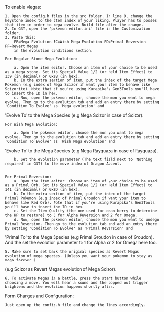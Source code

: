 
To enable Megas:

	1. Open the config.h files in the src folder. In line 9, change the keystone index to the item index of your liking. Player has to posses that item in order to mega evolve. Build file after the change.
	2. In G3T, open the 'pokemon editor.ini' file in the Customization folder.
 	3. Paste this:  
		FB=Mega Evolution FC=Wish Mega Evolution FD=Primal Reversion FF=Revert Megas
		in the evolution conditions section.
	
	For Regular Stone Mega Evolution:
    
		a. Open the item editor. Choose an item of your choice to be used as a mega stone. Set its Special Value 1/2 (or Held Item Effect) to 139 (in decimal) or 0x8B (in hex).
		b. In the extra section of item, put the index of the target Mega Pokemon (e.g index of Mega Scizor if want your item to behave like Scizorite). Note that if you're using Kurapika's Gen3Tools you'll have to insert the ID in hex.
		c. Now, open the pokemon editor, choose the mon you want to mega evolve. Then go to the evolution tab and add an entry there by setting 'Condition To Evolve' as 'Mega evolution' and 
'Evolve To' to the Mega Species (e.g Mega Scizor in case of Scizor).

	For Wish Mega Evolution:

		a. Open the pokemon editor, choose the mon you want to mega evolve. Then go to the evolution tab and add an entry there by setting 'Condition To Evolve' as 'Wish Mega evolution' and 
'Evolve To' to the Mega Species (e.g Mega Rayquaza in case of Rayquaza).

		b. Set the evolution parameter (The text field next to 'Nothing required' in G3T) to the move index of Dragon Ascent.


	For Primal Reversion:
		a. Open the item editor. Choose an item of your choice to be used as a Primal Orb. Set its Special Value 1/2 (or Held Item Effect) to 141 (in decimal) or 0x8D (in hex).
		b. In the extra section of item, put the index of the target Primal Pokemon (e.g index of Primal Groudon if want your item to behave like Red Orb). Note that if you're using Kurapika's Gen3Tools you'll have to insert the ID in hex.
		c. Set the Item Quality (the one used for oran berry to determine the HP to restore) to 1 for Alpha Reversion and 2 for Omega.
		d. Now, open the pokemon editor, choose the mon you want to undego Primal Reversion. Then go to the evolution tab and add an entry there by setting 'Condition To Evolve' as 'Primal Reversion' and 
'Primal To' to the Mega Species (e.g Primal Groudon in case of Groudon). And the set the evolution parameter to 1 for Alpha or 2 for Omega here too.

	5. Make sure to set back the original species as Revert Megas evolution of mega species. (Unless you want your pokemon to stay as mega forever )
 (e.g Scizor as Revert Megas evolution of Mega Scizor).

	6. To activate Megas in a battle, press the start button while choosing a move. You will hear a sound and the popped out trigger brightens and the evolution happens shortly after.

Form Changes and Configuration:

	Just open up the config.h file and change the lines accordingly.
